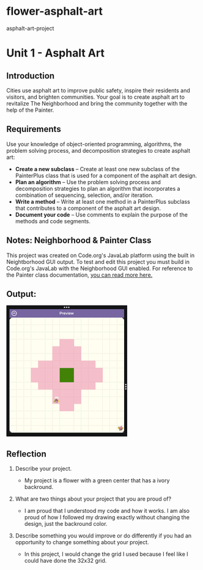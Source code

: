 # flower-asphalt-art
asphalt-art-project
# Unit 1 - Asphalt Art

## Introduction

Cities use asphalt art to improve public safety, inspire their residents and visitors, and brighten communities. Your goal is to create asphalt art to revitalize The Neighborhood and bring the community together with the help of the Painter.

## Requirements

Use your knowledge of object-oriented programming, algorithms, the problem solving process, and decomposition strategies to create asphalt art:
- **Create a new subclass** – Create at least one new subclass of the PainterPlus class that is used for a component of the asphalt art design.
- **Plan an algorithm** – Use the problem solving process and decomposition strategies to plan an algorithm that incorporates a combination of sequencing, selection, and/or iteration.
- **Write a method** – Write at least one method in a PainterPlus subclass that contributes to a component of the asphalt art design.
- **Document your code** – Use comments to explain the purpose of the methods and code segments.

## Notes: Neighborhood & Painter Class

This project was created on Code.org's JavaLab platform using the built in Neightborhood GUI output. To test and edit this project you must build in Code.org's JavaLab with the Neighborhood GUI enabled. For reference to the Painter class documentation, [you can read more here.](https://studio.code.org/docs/ide/javalab/classes/Painter)

## Output:

![alt text](image.png)

## Reflection

1. Describe your project.

   - My project is a flower with a green center that has a ivory backround. 

2. What are two things about your project that you are proud of?

   - I am proud that I understood my code and how it works. I am also proud of how I followed my drawing exactly without changing the design, just the backround color. 

3. Describe something you would improve or do differently if you had an opportunity to change something about your project.

   - In this project, I would change the grid I used because I feel like I could have done the 32x32 grid.